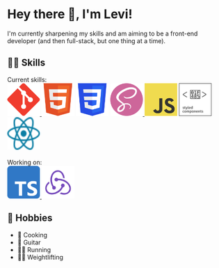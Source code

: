 # Hey there 👋, I'm Levi!

I'm currently sharpening my skills and am aiming to be a front-end developer (and then full-stack, but one thing at a time).

## 👨‍💻 Skills
Current skills:
<br>
<a href="https://git-scm.com/" target="_blank" rel="noreferrer" title="Git">
  <picture>
    <source media="(prefers-color-scheme: dark)" srcset="https://raw.githubusercontent.com/law973/law973/main/Git_Logo_White.svg">
    <source media="(prefers-color-scheme: light)" srcset="https://raw.githubusercontent.com/law973/law973/main/Git_Logo.svg">
    <img src="https://raw.githubusercontent.com/law973/law973/main/Git_Logo.svg" width="75" height="75" alt="Git Logo">
  </picture>
</a>
<a href="https://developer.mozilla.org/en-US/docs/Web/HTML" target="_blank" rel="noreferrer" title="HTML5"><img src="https://raw.githubusercontent.com/law973/law973/98c6fad6110dab5657fec66b17d3443b28c8808b/HTML5_Badge.svg" width="75" height="75" alt="HTML5 Badge" /></a>
<a href="https://developer.mozilla.org/en-US/docs/Web/CSS" target="_blank" rel="noreferrer" title="CSS3"><img src="https://raw.githubusercontent.com/law973/law973/main/CSS3_Badge.svg" width="75" height="75" alt="CSS3 Badge" /></a>
<a href="https://sass-lang.com/" target="_blank" rel="noreferrer" title="Sass">
  <picture>
    <source media="(prefers-color-scheme: dark)" srcset="https://raw.githubusercontent.com/law973/law973/main/Sass_Logo_White.svg">
    <source media="(prefers-color-scheme: light)" srcset="https://raw.githubusercontent.com/law973/law973/main/Sass_Logo.svg">
    <img src="https://raw.githubusercontent.com/law973/law973/main/Sass_Logo.svg" width="75" height="75" alt="Sass Logo" />
  </picture>
</a>
<a href="https://developer.mozilla.org/en-US/docs/Web/JavaScript" target="_blank" rel="noreferrer" title="JavaScript"><img src="https://raw.githubusercontent.com/law973/law973/main/JavaScript_Logo.svg" width="75" height="75" alt="JavaScript Logo" /></a>
<a href="https://styled-components.com" target="_blank" rel="noreferrer" title="styled-components">
  <picture>
    <source media="(prefers-color-scheme: dark)" srcset="https://raw.githubusercontent.com/law973/law973/059f3782a631d60e11df3f315829f4b45dd92dd3/Styled-Components_Logo_Dark_Mode.svg">
    <source media="(prefers-color-scheme: light)" srcset="https://raw.githubusercontent.com/law973/law973/1b7314e4f3175579460bc596859743faa2f24f17/Styled-Components_Logo.svg">
    <img src="https://raw.githubusercontent.com/law973/law973/1b7314e4f3175579460bc596859743faa2f24f17/Styled-Components_Logo.svg" width="75" height="75" alt="Styled-Components Logo">
  </picture>
</a>
<a href="https://react.dev" target="_blank" rel="noreferrer" title="React">
  <picture>
    <source media="(prefers-color-scheme: dark)" srcset="https://raw.githubusercontent.com/law973/law973/main/React_Logo_Dark_Mode.svg">
    <source media="(prefers-color-scheme: light)" srcset="https://raw.githubusercontent.com/law973/law973/main/React_Logo_Light_Mode.svg">
    <img src="https://raw.githubusercontent.com/law973/law973/main/React_Logo_Light_Mode.svg" width="75" height="75" alt="React Logo">
  </picture>
</a>
<br><br>
Working on:
<br>
<a href="https://www.typescriptlang.org" target="_blank" rel="noreferrer" title="TypeScript">
  <picture>
    <source media="(prefers-color-scheme: dark)" srcset="https://raw.githubusercontent.com/law973/law973/main/TypeScript_Logo_Dark_Mode.svg">
    <source media="(prefers-color-scheme: light)" srcset="https://raw.githubusercontent.com/law973/law973/main/TypeScript_Logo_Light_Mode.svg">
    <img src="https://raw.githubusercontent.com/law973/law973/main/TypeScript_Logo_Light_Mode.svg" width="75" height="75" alt="TypeScript Logo">
  </picture>
</a>
<a href="https://redux.js.org" target="_blank" rel="noreferrer" title="Redux">
  <picture>
    <source media="(prefers-color-scheme: dark)" srcset="https://raw.githubusercontent.com/law973/law973/7e190bea4fe48b10f08f4932c9c83bfc5697173a/Redux_Logo_Dark_Mode.svg">
    <source media="(prefers-color-scheme: light)" srcset="https://raw.githubusercontent.com/law973/law973/7e190bea4fe48b10f08f4932c9c83bfc5697173a/Redux_Logo_Light_Mode.svg">
    <img src="https://raw.githubusercontent.com/law973/law973/7e190bea4fe48b10f08f4932c9c83bfc5697173a/Redux_Logo_Light_Mode.svg" width="75" height="75" alt="Redux Logo">
  </picture>
</a>

## 🎨 Hobbies
- 🍳 Cooking
- 🎸 Guitar
- 🏃‍♂️ Running
- 🏋️‍♂️ Weightlifting
